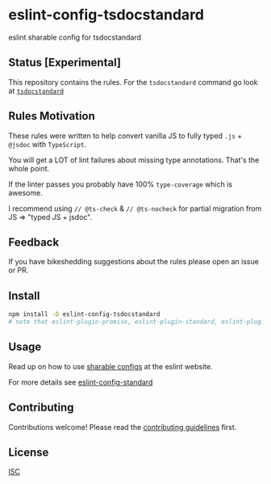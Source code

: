 # eslint-config-tsdocstandard

eslint sharable config for tsdocstandard

## Status [Experimental]

This repository contains the rules. For the `tsdocstandard`
command go look at [`tsdocstandard`](https://github.com/Raynos/tsdocstandard)

## Rules Motivation

These rules were written to help convert vanilla JS to fully
typed `.js` + `@jsdoc` with `TypeScript`.

You will get a LOT of lint failures about missing type annotations.
That's the whole point.

If the linter passes you probably have 100% `type-coverage` which
is awesome.

I recommend using `// @ts-check` & `// @ts-nocheck` for partial
migration from JS => "typed JS + jsdoc".

## Feedback

If you have bikeshedding suggestions about the rules please
open an issue or PR.

## Install

```bash
npm install -D eslint-config-tsdocstandard
# note that eslint-plugin-promise, eslint-plugin-standard, eslint-plugin-node, eslint-plugin-import & eslint-config-standard are required peer dependencies
```

## Usage

Read up on how to use [sharable configs](http://eslint.org/docs/developer-guide/shareable-configs) at the eslint website.

For more details see [eslint-config-standard](https://github.com/feross/eslint-config-standard)

## Contributing

Contributions welcome! Please read the [contributing guidelines](CONTRIBUTING.md) first.

## License

[ISC](LICENSE.md)
